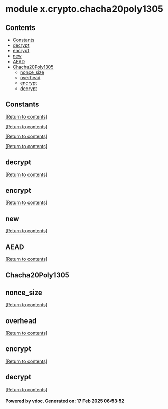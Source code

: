 # module x.crypto.chacha20poly1305


## Contents
- [Constants](#Constants)
- [decrypt](#decrypt)
- [encrypt](#encrypt)
- [new](#new)
- [AEAD](#AEAD)
- [Chacha20Poly1305](#Chacha20Poly1305)
  - [nonce_size](#nonce_size)
  - [overhead](#overhead)
  - [encrypt](#encrypt)
  - [decrypt](#decrypt)

## Constants
[[Return to contents]](#Contents)

[[Return to contents]](#Contents)

[[Return to contents]](#Contents)

[[Return to contents]](#Contents)

## decrypt
[[Return to contents]](#Contents)

## encrypt
[[Return to contents]](#Contents)

## new
[[Return to contents]](#Contents)

## AEAD
[[Return to contents]](#Contents)

## Chacha20Poly1305
## nonce_size
[[Return to contents]](#Contents)

## overhead
[[Return to contents]](#Contents)

## encrypt
[[Return to contents]](#Contents)

## decrypt
[[Return to contents]](#Contents)

#### Powered by vdoc. Generated on: 17 Feb 2025 06:53:52
